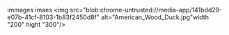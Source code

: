 immages
imaes 
<img src="blob:chrome-untrusted://media-app/141bdd29-e07b-41cf-8103-1b83f2450d8f" alt="American_Wood_Duck.jpg"width "200" hight "300"/>
